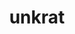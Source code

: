 ---
layout: dictionary_entry
title: unkrat
parent: Common Words
last_modified_date: 2021-10-19

word: unkrat
see_also:
  - "akrat"
  - "unk"
transcriptions:
  - ˈʌŋkræt
translations:
  - "inaccurate; incorrect; wrong"
  - "false"
  - "fake"
  - "no"
examples:
  - bzo: "Thy opinion **unkrat** [beas](bea)."
    eng: "Your opinion is **incorrect**."
---